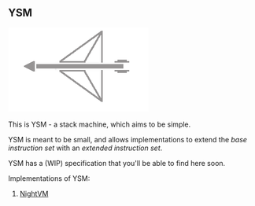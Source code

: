 YSM
----

![YSM logo](./ysm-logo.png)

This is YSM - a stack machine, which aims to be simple.

YSM is meant to be small, and allows implementations to extend the *base instruction set* with an *extended instruction set*.

YSM has a (WIP) specification that you'll be able to find here soon.

Implementations of YSM:
1. [NightVM](https://github.com/trap-representation/nightVM)
